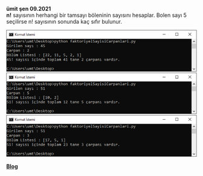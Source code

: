 **ümit şen 09.2021**\
**n!** sayısının herhangi bir tamsayı böleninin sayısını hesaplar. 
Bolen sayı 5 seçilirse n! sayısının sonunda kaç sıfır bulunur.

![örnek](/faktoriyelCarpanlari/ornekler/ornek02.png)
![örnek](/faktoriyelCarpanlari/ornekler/ornek01.png)
![örnek](/faktoriyelCarpanlari/ornekler/ornek03.png)

**[Blog](http://umitsen.wordpress.com)**
